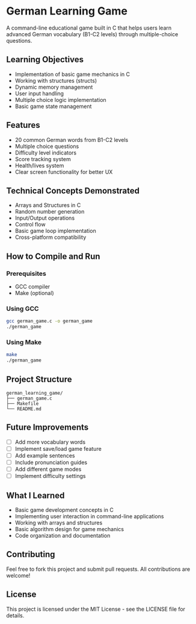 # German Learning Game

A command-line educational game built in C that helps users learn advanced German vocabulary (B1-C2 levels) through multiple-choice questions.

## Learning Objectives
- Implementation of basic game mechanics in C
- Working with structures (structs)
- Dynamic memory management
- User input handling
- Multiple choice logic implementation
- Basic game state management

## Features
- 20 common German words from B1-C2 levels
- Multiple choice questions
- Difficulty level indicators
- Score tracking system
- Health/lives system
- Clear screen functionality for better UX

## Technical Concepts Demonstrated
- Arrays and Structures in C
- Random number generation
- Input/Output operations
- Control flow
- Basic game loop implementation
- Cross-platform compatibility

## How to Compile and Run

### Prerequisites
- GCC compiler
- Make (optional)

### Using GCC
```bash
gcc german_game.c -o german_game
./german_game
```

### Using Make
```bash
make
./german_game
```

## Project Structure
```
german_learning_game/
├── german_game.c
├── Makefile
└── README.md
```

## Future Improvements
- [ ] Add more vocabulary words
- [ ] Implement save/load game feature
- [ ] Add example sentences
- [ ] Include pronunciation guides
- [ ] Add different game modes
- [ ] Implement difficulty settings

## What I Learned
- Basic game development concepts in C
- Implementing user interaction in command-line applications
- Working with arrays and structures
- Basic algorithm design for game mechanics
- Code organization and documentation

## Contributing
Feel free to fork this project and submit pull requests. All contributions are welcome!

## License
This project is licensed under the MIT License - see the LICENSE file for details.
